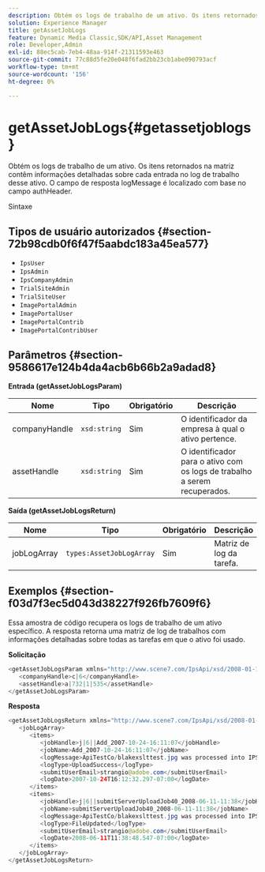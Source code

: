 ```yaml
---
description: Obtém os logs de trabalho de um ativo. Os itens retornados na matriz contêm informações detalhadas sobre cada entrada no log de trabalho desse ativo. O campo de resposta logMessage é localizado com base no campo authHeader.
solution: Experience Manager
title: getAssetJobLogs
feature: Dynamic Media Classic,SDK/API,Asset Management
role: Developer,Admin
exl-id: 88ec5cab-7eb4-48aa-914f-21311593e463
source-git-commit: 77c88d5fe20e048f6fad2bb23cb1abe090793acf
workflow-type: tm+mt
source-wordcount: '156'
ht-degree: 0%

---
```


# getAssetJobLogs{#getassetjoblogs}

Obtém os logs de trabalho de um ativo. Os itens retornados na matriz contêm informações detalhadas sobre cada entrada no log de trabalho desse ativo. O campo de resposta logMessage é localizado com base no campo authHeader.

Sintaxe

## Tipos de usuário autorizados {#section-72b98cdb0f6f47f5aabdc183a45ea577}

* `IpsUser`
* `IpsAdmin`
* `IpsCompanyAdmin`
* `TrialSiteAdmin`
* `TrialSiteUser`
* `ImagePortalAdmin`
* `ImagePortalUser`
* `ImagePortalContrib`
* `ImagePortalContribUser`

## Parâmetros {#section-9586617e124b4da4acb6b66b2a9adad8}

**Entrada (getAssetJobLogsParam)**

| Nome | Tipo | Obrigatório | Descrição |
|---|---|---|---|
| companyHandle | `xsd:string` | Sim | O identificador da empresa à qual o ativo pertence. |
| assetHandle | `xsd:string` | Sim | O identificador para o ativo com os logs de trabalho a serem recuperados. |

**Saída (getAssetJobLogsReturn)**

| Nome | Tipo | Obrigatório | Descrição |
|---|---|---|---|
| jobLogArray | `types:AssetJobLogArray` | Sim | Matriz de log da tarefa. |

## Exemplos {#section-f03d7f3ec5d043d38227f926fb7609f6}

Essa amostra de código recupera os logs de trabalho de um ativo específico. A resposta retorna uma matriz de log de trabalhos com informações detalhadas sobre todas as tarefas em que o ativo foi usado.

**Solicitação**

```java
<getAssetJobLogsParam xmlns="http://www.scene7.com/IpsApi/xsd/2008-01-15">
   <companyHandle>c|6</companyHandle>
   <assetHandle>a|732|1|535</assetHandle>
</getAssetJobLogsParam>
```

**Resposta**

```java
<getAssetJobLogsReturn xmlns="http://www.scene7.com/IpsApi/xsd/2008-01-15">
   <jobLogArray>
      <items>
         <jobHandle>j|6||Add_2007-10-24-16:11:07</jobHandle>
         <jobName>Add_2007-10-24-16:11:07</jobName>
         <logMessage>ApiTestCo/blakexslttest.jpg was processed into IPS</logMessage>
         <logType>UploadSuccess</logType>
         <submitUserEmail>strangio@adobe.com</submitUserEmail>
         <logDate>2007-10-24T16:12:32.297-07:00</logDate>
      </items>
      <items>
         <jobHandle>j|6||submitServerUploadJob40_2008-06-11-11:38</jobHandle>
         <jobName>submitServerUploadJob40_2008-06-11-11:38</jobName>
         <logMessage>ApiTestCo/blakexslttest.jpg was processed into IPS.</logMessage>
         <logType>FileUpdated</logType>
         <submitUserEmail>strangio@adobe.com</submitUserEmail>
         <logDate>2008-06-11T11:38:48.547-07:00</logDate>
      </items>
   </jobLogArray>
</getAssetJobLogsReturn>
```

